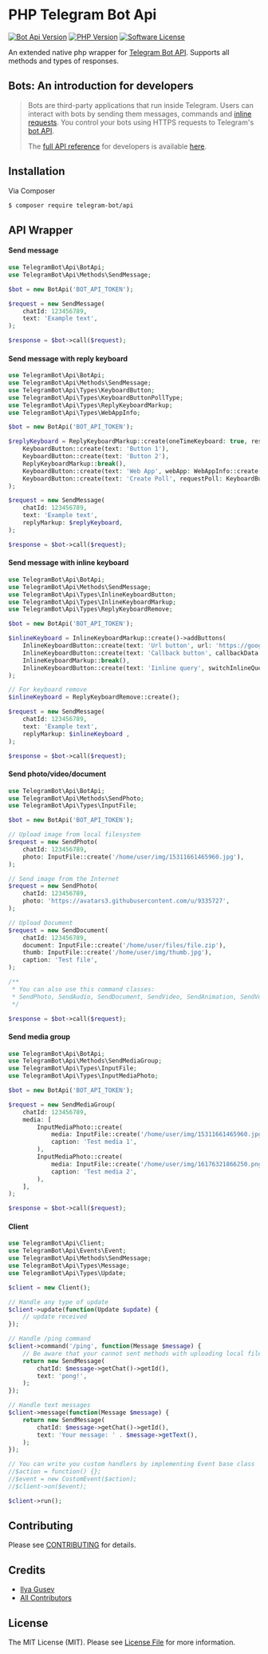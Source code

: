 
# PHP Telegram Bot Api

[![Bot Api Version](https://img.shields.io/badge/Bot%20API-6.0-0088cc.svg?style=flat)](https://core.telegram.org/bots/api)
[![PHP Version](https://img.shields.io/badge/PHP-%3E=8.0.0-777bb3.svg?style=flat)](https://www.php.net/releases/8.0/)
[![Software License](https://img.shields.io/badge/License-MIT-brightgreen.svg?style=flat)](LICENSE.md)

An extended native php wrapper for [Telegram Bot API](https://core.telegram.org/bots/api). Supports all methods and types of responses.

## Bots: An introduction for developers
>Bots are third-party applications that run inside Telegram. Users can interact with bots by sending them messages, commands and [inline requests](https://core.telegram.org/bots#inline-mode). You control your bots using HTTPS requests to Telegram's [bot API](https://core.telegram.org/bots/api).
>
>The [full API reference](https://core.telegram.org/bots/api) for developers is available [here](https://core.telegram.org/bots/api).


## Installation

Via Composer

``` bash
$ composer require telegram-bot/api
```

## API Wrapper

#### Send message
``` php
use TelegramBot\Api\BotApi;
use TelegramBot\Api\Methods\SendMessage;

$bot = new BotApi('BOT_API_TOKEN');

$request = new SendMessage(
    chatId: 123456789,
    text: 'Example text',
);

$response = $bot->call($request);
```

#### Send message with reply keyboard
```php
use TelegramBot\Api\BotApi;
use TelegramBot\Api\Methods\SendMessage;
use TelegramBot\Api\Types\KeyboardButton;
use TelegramBot\Api\Types\KeyboardButtonPollType;
use TelegramBot\Api\Types\ReplyKeyboardMarkup;
use TelegramBot\Api\Types\WebAppInfo;

$bot = new BotApi('BOT_API_TOKEN');

$replyKeyboard = ReplyKeyboardMarkup::create(oneTimeKeyboard: true, resizeKeyboard: true)->addButtons(
    KeyboardButton::create(text: 'Button 1'),
    KeyboardButton::create(text: 'Button 2'),
    ReplyKeyboardMarkup::break(),
    KeyboardButton::create(text: 'Web App', webApp: WebAppInfo::create('https://github.com/')),
    KeyboardButton::create(text: 'Create Poll', requestPoll: KeyboardButtonPollType::create()),
);

$request = new SendMessage(
    chatId: 123456789,
    text: 'Example text',
    replyMarkup: $replyKeyboard,
);

$response = $bot->call($request);
```

#### Send message with inline keyboard
```php
use TelegramBot\Api\BotApi;
use TelegramBot\Api\Methods\SendMessage;
use TelegramBot\Api\Types\InlineKeyboardButton;
use TelegramBot\Api\Types\InlineKeyboardMarkup;
use TelegramBot\Api\Types\ReplyKeyboardRemove;

$bot = new BotApi('BOT_API_TOKEN');

$inlineKeyboard = InlineKeyboardMarkup::create()->addButtons(
    InlineKeyboardButton::create(text: 'Url button', url: 'https://google.com'),
    InlineKeyboardButton::create(text: 'Callback button', callbackData: 'callback_data'),
    InlineKeyboardMarkup::break(),
    InlineKeyboardButton::create(text: 'Iinline query', switchInlineQueryCurrentChat: 'test'),
);

// For keyboard remove
$inlineKeyboard = ReplyKeyboardRemove::create();

$request = new SendMessage(
    chatId: 123456789,
    text: 'Example text',
    replyMarkup: $inlineKeyboard ,
);

$response = $bot->call($request);
```

#### Send photo/video/document
```php
use TelegramBot\Api\BotApi;
use TelegramBot\Api\Methods\SendPhoto;
use TelegramBot\Api\Types\InputFile;

$bot = new BotApi('BOT_API_TOKEN');

// Upload image from local filesystem
$request = new SendPhoto(
    chatId: 123456789,
    photo: InputFile::create('/home/user/img/15311661465960.jpg'),
);

// Send image from the Internet
$request = new SendPhoto(
    chatId: 123456789,
    photo: 'https://avatars3.githubusercontent.com/u/9335727',
);

// Upload Document
$request = new SendDocument(
    chatId: 123456789,
    document: InputFile::create('/home/user/files/file.zip'),
    thumb: InputFile::create('/home/user/img/thumb.jpg'),
    caption: 'Test file',
);

/**
 * You can also use this command classes:
 * SendPhoto, SendAudio, SendDocument, SendVideo, SendAnimation, SendVoice, SendVideoNote
 */

$response = $bot->call($request);
```

#### Send media group
```php
use TelegramBot\Api\BotApi;
use TelegramBot\Api\Methods\SendMediaGroup;
use TelegramBot\Api\Types\InputFile;
use TelegramBot\Api\Types\InputMediaPhoto;

$bot = new BotApi('BOT_API_TOKEN');

$request = new SendMediaGroup(
    chatId: 123456789,
    media: [
        InputMediaPhoto::create(
            media: InputFile::create('/home/user/img/15311661465960.jpg'),
            caption: 'Test media 1',
        ),
        InputMediaPhoto::create(
            media: InputFile::create('/home/user/img/16176321866250.png'),
            caption: 'Test media 2',
        ),
    ],
);

$response = $bot->call($request);
```

#### Client

```php
use TelegramBot\Api\Client;
use TelegramBot\Api\Events\Event;
use TelegramBot\Api\Methods\SendMessage;
use TelegramBot\Api\Types\Message;
use TelegramBot\Api\Types\Update;

$client = new Client();

// Handle any type of update
$client->update(function(Update $update) {
    // update received
});

// Handle /ping command
$client->command('/ping', function(Message $message) {
    // Be aware that your cannot sent methods with uploading local files from here, use BotApi instead.
    return new SendMessage(
        chatId: $message->getChat()->getId(),
        text: 'pong!',
    );
});

// Handle text messages
$client->message(function(Message $message) {
    return new SendMessage(
        chatId: $message->getChat()->getId(),
        text: 'Your message: ' . $message->getText(),
    );
});

// You can write you custom handlers by implementing Event base class
//$action = function() {};
//$event = new CostomEvent($action);
//$client->on($event);

$client->run();
```

## Contributing

Please see [CONTRIBUTING](CONTRIBUTING.md) for details.

## Credits

- [Ilya Gusev](https://github.com/iGusev)
- [All Contributors](../../contributors)

## License

The MIT License (MIT). Please see [License File](LICENSE.md) for more information.
